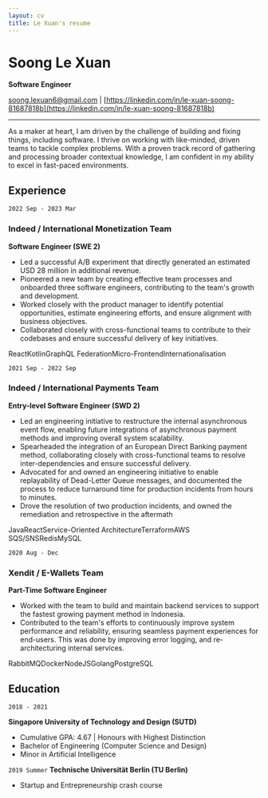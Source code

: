 ```yaml
---
layout: cv
title: Le Xuan's resume
---
```

# Soong Le Xuan 
__Software Engineer__ 

[soong.lexuan6@gmail.com](soong.lexuan6@gmail.com) \| [https://linkedin.com/in/le-xuan-soong-81687818b](https://linkedin.com/in/le-xuan-soong-81687818b)

------

As a maker at heart, I am driven by the challenge of building and fixing things, including software. I thrive on working with like-minded, driven teams to tackle complex problems. With a proven track record of gathering and processing broader contextual knowledge, I am confident in my ability to excel in fast-paced environments. 

## Experience

`2022 Sep - 2023 Mar`
### Indeed / International Monetization Team
__Software Engineer (SWE 2)__

- Led a successful A/B experiment that directly generated an estimated USD 28 million in additional revenue.
- Pioneered a new team by creating effective team processes and onboarded three software engineers, contributing to the team's growth and development.
- Worked closely with the product manager to identify potential opportunities, estimate engineering efforts, and ensure alignment with business objectives.
- Collaborated closely with cross-functional teams to contribute to their codebases and ensure successful delivery of key initiatives.
<div class="chips">
<span class="chip">React</span><span class="chip">Kotlin</span><span class="chip">GraphQL Federation</span><span class="chip">Micro-Frontend</span><span class="chip">Internationalisation</span>
</div>

`2021 Sep - 2022 Sep`
### Indeed / International Payments Team
__Entry-level Software Engineer (SWD 2)__

- Led an engineering initiative to restructure the internal asynchronous event flow, enabling future integrations of asynchronous payment methods and improving overall system scalability.
- Spearheaded the integration of an European Direct Banking payment method, collaborating closely with cross-functional teams to resolve inter-dependencies and ensure successful delivery.
- Advocated for and owned an engineering initiative to enable replayability of Dead-Letter Queue messages, and documented the process to reduce turnaround time for production incidents from hours to minutes. 
- Drove the resolution of two production incidents, and owned the remediation and retrospective in the aftermath

<div class="chips">
<span class="chip">Java</span><span class="chip">React</span><span class="chip">Service-Oriented Architecture</span><span class="chip">Terraform</span><span class="chip">AWS SQS/SNS</span><span class="chip">Redis</span><span class="chip">MySQL</span>
</div>

`2020 Aug - Dec`
### Xendit / E-Wallets Team
__Part-Time Software Engineer__
- Worked with the team to build and maintain backend services to support the fastest growing payment method in Indonesia.
- Contributed to the team's efforts to continuously improve system performance and reliability, ensuring seamless payment experiences for end-users. This was done by improving error logging, and re-architecturing internal services. 

<div class="chips">
<span class="chip">RabbitMQ</span><span class="chip">Docker</span><span class="chip">NodeJS</span><span class="chip">Golang</span><span class="chip">PostgreSQL</span>
</div>

<!-- ---------- -->

## Education

`2018 - 2021`

__Singapore University of Technology and Design (SUTD)__

- Cumulative GPA: 4.67 \| Honours with Highest Distinction
- Bachelor of Engineering (Computer Science and Design) 
- Minor in Artificial Intelligence

`2019 Summer`
__Technische Universität Berlin (TU Berlin)__

- Startup and Entrepreneurship crash course
 
<!--
`2010 - 2015`
__Dunman High School__

- Rank Point: 87.5 \| H3 Mathematics: Merit
- GCE A-Level (Integrated Programme) -->


<!-- ### Footer

Last updated: 23 Mar 2023 -->



